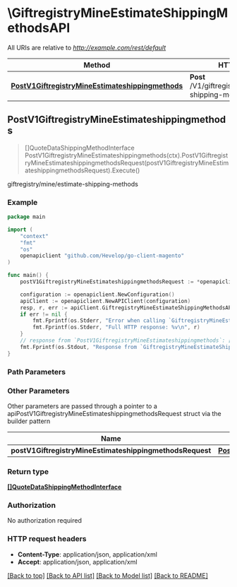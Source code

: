 # \GiftregistryMineEstimateShippingMethodsAPI

All URIs are relative to *http://example.com/rest/default*

Method | HTTP request | Description
------------- | ------------- | -------------
[**PostV1GiftregistryMineEstimateshippingmethods**](GiftregistryMineEstimateShippingMethodsAPI.md#PostV1GiftregistryMineEstimateshippingmethods) | **Post** /V1/giftregistry/mine/estimate-shipping-methods | giftregistry/mine/estimate-shipping-methods



## PostV1GiftregistryMineEstimateshippingmethods

> []QuoteDataShippingMethodInterface PostV1GiftregistryMineEstimateshippingmethods(ctx).PostV1GiftregistryMineEstimateshippingmethodsRequest(postV1GiftregistryMineEstimateshippingmethodsRequest).Execute()

giftregistry/mine/estimate-shipping-methods



### Example

```go
package main

import (
	"context"
	"fmt"
	"os"
	openapiclient "github.com/Hevelop/go-client-magento"
)

func main() {
	postV1GiftregistryMineEstimateshippingmethodsRequest := *openapiclient.NewPostV1GiftregistryMineEstimateshippingmethodsRequest(int32(123)) // PostV1GiftregistryMineEstimateshippingmethodsRequest |  (optional)

	configuration := openapiclient.NewConfiguration()
	apiClient := openapiclient.NewAPIClient(configuration)
	resp, r, err := apiClient.GiftregistryMineEstimateShippingMethodsAPI.PostV1GiftregistryMineEstimateshippingmethods(context.Background()).PostV1GiftregistryMineEstimateshippingmethodsRequest(postV1GiftregistryMineEstimateshippingmethodsRequest).Execute()
	if err != nil {
		fmt.Fprintf(os.Stderr, "Error when calling `GiftregistryMineEstimateShippingMethodsAPI.PostV1GiftregistryMineEstimateshippingmethods``: %v\n", err)
		fmt.Fprintf(os.Stderr, "Full HTTP response: %v\n", r)
	}
	// response from `PostV1GiftregistryMineEstimateshippingmethods`: []QuoteDataShippingMethodInterface
	fmt.Fprintf(os.Stdout, "Response from `GiftregistryMineEstimateShippingMethodsAPI.PostV1GiftregistryMineEstimateshippingmethods`: %v\n", resp)
}
```

### Path Parameters



### Other Parameters

Other parameters are passed through a pointer to a apiPostV1GiftregistryMineEstimateshippingmethodsRequest struct via the builder pattern


Name | Type | Description  | Notes
------------- | ------------- | ------------- | -------------
 **postV1GiftregistryMineEstimateshippingmethodsRequest** | [**PostV1GiftregistryMineEstimateshippingmethodsRequest**](PostV1GiftregistryMineEstimateshippingmethodsRequest.md) |  | 

### Return type

[**[]QuoteDataShippingMethodInterface**](QuoteDataShippingMethodInterface.md)

### Authorization

No authorization required

### HTTP request headers

- **Content-Type**: application/json, application/xml
- **Accept**: application/json, application/xml

[[Back to top]](#) [[Back to API list]](../README.md#documentation-for-api-endpoints)
[[Back to Model list]](../README.md#documentation-for-models)
[[Back to README]](../README.md)

